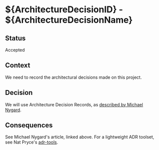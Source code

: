 ${ArchitectureDecisionID} - ${ArchitectureDecisionName}
===============

Status
---------------

Accepted

Context
---------------

We need to record the architectural decisions made on this project.

Decision
---------------

We will use Architecture Decision Records, as [described by Michael Nygard](http://thinkrelevance.com/blog/2011/11/15/documenting-architecture-decisions).

Consequences
---------------

See Michael Nygard's article, linked above. For a lightweight ADR toolset, see Nat Pryce's [adr-tools](https://github.com/npryce/adr-tools).
